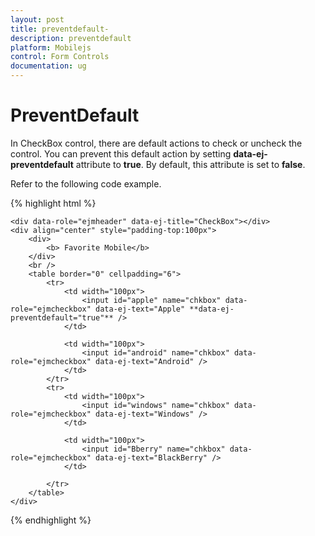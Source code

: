 ```yaml
---
layout: post
title: preventdefault-
description: preventdefault 
platform: Mobilejs
control: Form Controls
documentation: ug
---
```


# PreventDefault 

In CheckBox control, there are default actions to check or uncheck the control. You can prevent this default action by setting **data-ej-preventdefault** attribute to **true**. By default, this attribute is set to **false**.

Refer to the following code example.

{% highlight html %}


    <div data-role="ejmheader" data-ej-title="CheckBox"></div>
    <div align="center" style="padding-top:100px">
        <div>
            <b> Favorite Mobile</b>
        </div>
        <br />
        <table border="0" cellpadding="6">
            <tr>
                <td width="100px">
                    <input id="apple" name="chkbox" data-role="ejmcheckbox" data-ej-text="Apple" **data-ej-preventdefault="true"** />
                </td>

                <td width="100px">
                    <input id="android" name="chkbox" data-role="ejmcheckbox" data-ej-text="Android" />
                </td>
            </tr>
            <tr>
                <td width="100px">
                    <input id="windows" name="chkbox" data-role="ejmcheckbox" data-ej-text="Windows" />
                </td>

                <td width="100px">
                    <input id="Bberry" name="chkbox" data-role="ejmcheckbox" data-ej-text="BlackBerry" />
                </td>

            </tr>
        </table>
    </div>



{% endhighlight %}



